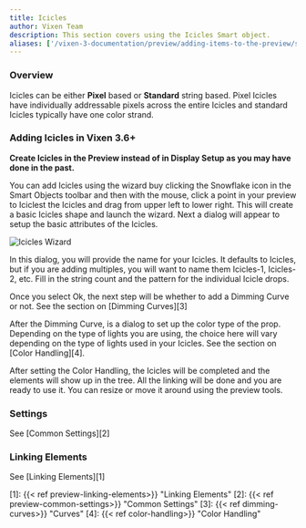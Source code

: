 ```yaml
---
title: Icicles
author: Vixen Team
description: This section covers using the Icicles Smart object.
aliases: ['/vixen-3-documentation/preview/adding-items-to-the-preview/smart-objects/icicles/']
---
```

### Overview

Icicles can be either **Pixel** based or **Standard** string based. Pixel Icicles have individually addressable pixels across the entire Icicles and standard Icicles typically have one color strand.

### Adding Icicles in Vixen 3.6+

**Create Icicles in the Preview instead of in Display Setup as you may have done in the past.**

You can add Icicles using the wizard buy clicking the Snowflake icon in the Smart Objects toolbar and then with the mouse, click a point in your preview to Iciclest the Icicles and drag from upper left to lower right. This will create a basic Icicles shape and launch the wizard. Next a dialog will appear to setup the basic attributes of the Icicles.

![Icicles Wizard](/images/docs/usage/preview/smart-shapes/icicles/icicles-setup.png)

In this dialog, you will provide the name for your Icicles. It defaults to Icicles, but if you are adding multiples, you will want to name them Icicles-1, Icicles-2, etc. Fill in the string count and the pattern for the individual Icicle drops.

Once you select Ok, the next step will be whether to add a Dimming Curve or not. See the section on [Dimming Curves][3]

After the Dimming Curve, is a dialog to set up the color type of the prop. Depending on the type of lights you are using, the choice here will vary depending on the type of lights used in your Icicles. See the section on [Color Handling][4].

After setting the Color Handling, the Icicles will be completed and the elements will show up in the tree. All the linking will be done and you are ready to use it. You can resize or move it around using the preview tools.

### Settings

See [Common Settings][2]

### Linking Elements

See [Linking Elements][1]

[1]: {{< ref preview-linking-elements>}} "Linking Elements"
[2]: {{< ref preview-common-settings>}} "Common Settings"
[3]: {{< ref dimming-curves>}} "Curves"
[4]: {{< ref color-handling>}} "Color Handling"
